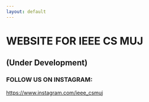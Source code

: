 ```yaml
---
layout: default
---
```


# WEBSITE FOR IEEE CS MUJ
## (Under Development)

### FOLLOW US ON INSTAGRAM: 
https://www.instagram.com/ieee_csmuj
